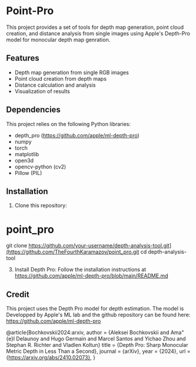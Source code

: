 # Point-Pro

This project provides a set of tools for depth map generation, point cloud creation, and distance analysis from single images using Apple's Depth-Pro model for monocular depth map genration.

## Features

- Depth map generation from single RGB images
- Point cloud creation from depth maps
- Distance calculation and analysis
- Visualization of results

## Dependencies

This project relies on the following Python libraries:

- depth_pro (https://github.com/apple/ml-depth-pro)
- numpy
- torch
- matplotlib
- open3d
- opencv-python (cv2)
- Pillow (PIL)

## Installation

1. Clone this repository:
# point_pro

git clone https://github.com/your-username/depth-analysis-tool.git](https://github.com/TheFourthKaramazov/point_pro.git
cd depth-analysis-tool


3. Install Depth Pro:
Follow the installation instructions at https://github.com/apple/ml-depth-pro/blob/main/README.md

## Credit

This project uses the Depth Pro model for depth estimation. The model is Developped by Apple's ML lab and the github repository can be found here:
https://github.com/apple/ml-depth-pro


@article{Bochkovskii2024:arxiv,
  author     = {Aleksei Bochkovskii and Ama\"{e}l Delaunoy and Hugo Germain and Marcel Santos and
               Yichao Zhou and Stephan R. Richter and Vladlen Koltun}
  title      = {Depth Pro: Sharp Monocular Metric Depth in Less Than a Second},
  journal    = {arXiv},
  year       = {2024},
  url        = {https://arxiv.org/abs/2410.02073},
}
